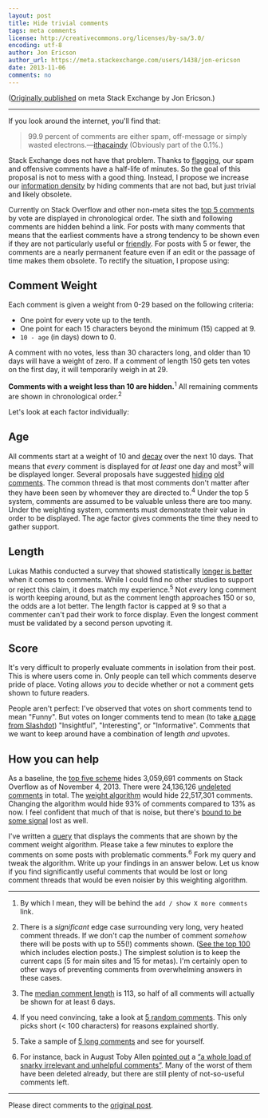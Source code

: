```yaml
---
layout: post
title: Hide trivial comments
tags: meta comments
license: http://creativecommons.org/licenses/by-sa/3.0/
encoding: utf-8
author: Jon Ericson
author_url: https://meta.stackexchange.com/users/1438/jon-ericson
date: 2013-11-06
comments: no
---
```


([Originally published](https://meta.stackexchange.com/q/204402/1438) on meta Stack Exchange by Jon Ericson.)

---

If you look around the internet, you'll find that:

> 99.9 percent of comments are either spam, off-message or simply wasted electrons.&mdash;[ithacaindy](https://www.mediabistro.com/10000words/get-rid-of-the-comment-section_b22197#comment-1028331570) (Obviously part of the 0.1%.)

Stack Exchange does not have that problem.  Thanks to [flagging](https://blog.stackoverflow.com/2009/04/comments-now-with-flags-and-votes/), our spam and offensive comments have a half-life of minutes.  So the goal of this proposal is not to mess with a good thing.  Instead, I propose we increase our [information density](https://www.codinghorror.com/blog/2006/07/information-density-and-dr-bronner.html) by hiding comments that are not bad, but just trivial and likely obsolete.

Currently on Stack Overflow and other non-meta sites the [top 5 comments](https://blog.stackoverflow.com/2009/04/comments-top-n-shown/) by vote are displayed in chronological order.  The sixth and following comments are hidden behind a link.  For posts with many comments that means that the earliest comments have a strong tendency to be shown even if they are not particularly useful or [friendly](https://meta.stackexchange.com/questions/141706/how-can-we-avoid-comments-intended-to-be-helpful-being-perceived-as-unfriendly/141927#141927).  For posts with 5 or fewer, the comments are a nearly permanent feature even if an edit or the passage of time makes them obsolete. To rectify the situation, I propose using:

Comment Weight
--------------

Each comment is given a weight from 0-29 based on the following criteria:

* One point for every vote up to the tenth.
* One point for each 15 characters beyond the minimum (15) capped at 9.
* `10 - age` (in days) down to 0.

A comment with no votes, less than 30 characters long, and older than 10 days will have a weight of zero.  If a comment of length 150 gets ten votes on the first day, it will temporarily weigh in at 29.

**Comments with a weight less than 10 are hidden.**<sup>1</sup>  All remaining comments are shown in chronological order.<sup>2</sup>

Let's look at each factor individually:

Age
---

All comments start at a weight of 10 and [decay](https://meta.stackexchange.com/questions/140703/let-comments-decay-by-default-add-option-to-make-them-permanent) over the next 10 days.  That means that _every_ comment is displayed for _at least_ one day and most<sup>3</sup> will be displayed longer.  Several proposals have suggested [hiding](https://meta.stackexchange.com/questions/182295/automatically-hide-old-comments) [old](https://meta.stackexchange.com/questions/7738/allow-for-setting-comments-to-auto-expire-to-become-temporary-comments) [comments](https://meta.stackexchange.com/questions/142077/hide-most-comments-on-old-stack-overflow-posts).  The common thread is that most comments don't matter after they have been seen by whomever they are directed to.<sup>4</sup>  Under the top 5 system, comments are assumed to be valuable unless there are too many.  Under the weighting system, comments must demonstrate their value in order to be displayed.  The age factor gives comments the time they need to gather support.

Length
------

Lukas Mathis conducted a survey that showed statistically [longer is better](https://ignorethecode.net/blog/2009/09/29/comments_size_does_matter/) when it comes to comments.  While I could find no other studies to support or reject this claim, it does match my experience.<sup>5</sup>  Not _every_ long comment is worth keeping around, but as the comment length approaches 150 or so, the odds are a lot better.  The length factor is capped at 9 so that a commenter can't pad their work to force display.  Even the longest comment must be validated by a second person upvoting it.

Score
-----

It's very difficult to properly evaluate comments in isolation from their post. This is where users come in.  Only people can tell which comments deserve pride of place.  Voting allows _you_ to decide whether or not a comment gets shown to future readers.  

People aren't perfect: I've observed that votes on short comments tend to mean "Funny".  But votes on longer comments tend to mean (to take [a page from Slashdot](https://slashdot.org/faq/metamod.shtml)) "Insightful", "Interesting", or "Informative".  Comments that we want to keep around have a combination of length _and_ upvotes.

How you can help
----------------

As a baseline, the [top five scheme](https://data.stackexchange.com/stackoverflow/query/144564/how-many-comments-are-hidden) hides 3,059,691 comments on Stack Overflow as of November 4, 2013.  There were 24,136,126  [undeleted comments](https://data.stackexchange.com/stackoverflow/query/144570/how-many-undeleted-comments-are-there) in total.  The [weight algorithm](https://data.stackexchange.com/stackoverflow/query/144567/how-many-comments-will-be-hidden) would hide 22,517,301 comments.  Changing the algorithm would hide 93% of comments compared to 13% as now.  I feel confident that much of that is noise, but there's [bound to be some signal](https://www.johndcook.com/blog/2013/10/28/remove-noise-remove-signal/) lost as well. 

I've written a [query](https://data.stackexchange.com/stackoverflow/query/144364/comment-hiding-algorithm) that displays the comments that are shown by the comment weight algorithm.  Please take a few minutes to explore the comments on some posts with problematic comments.<sup>6</sup>  Fork my query and tweak the algorithm.  Write up your findings in an answer below.  Let us know if you find significantly useful comments that would be lost or long comment threads that would be even noisier by this weighting algorithm.

----------

1. By which I mean, they will be behind the `add / show X more comments` link.

2. There is a _significant_ edge case surrounding very long, very heated comment threads.  If we don't cap the number of comment _somehow_ there will be posts with up to 55(!) comments shown.  ([See the top 100](https://data.stackexchange.com/stackoverflow/query/145168/how-many-extra-comments-will-be-shown-on-long-threads) which includes election posts.)  The simplest solution is to keep the current caps (5 for main sites and 15 for metas).  I'm certainly open to other ways of preventing comments from overwhelming answers in these cases.

3. The [median comment length](https://data.stackexchange.com/stackoverflow/query/146416/median-comment-length-sampled) is 113, so half of all comments will actually be shown for at least 6 days.

4. If you need convincing, take a look at [5 random comments](https://data.stackexchange.com/stackoverflow/query/140426/pick-5-random-short-comments).  This only picks short (< 100 characters) for reasons explained shortly.

5. Take a sample of [5 long comments](https://data.stackexchange.com/stackoverflow/query/146469/pick-5-random-long-comments) and see for yourself.  

6. For instance, back in August Toby Allen [pointed out](https://meta.stackexchange.com/questions/182295/automatically-hide-old-comments/191725#191725) a [“a whole load of snarky irrelevant and unhelpful comments”](https://stackoverflow.com/questions/12859942/why-shouldnt-i-use-mysql-functions-in-php).  Many of the worst of them have been deleted already, but there are still plenty of not-so-useful comments left.


---

Please direct comments to the [original post](https://meta.stackexchange.com/q/204402/1438).

